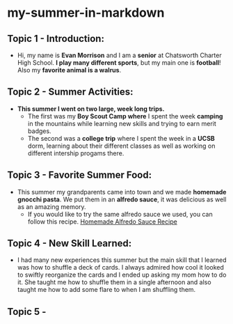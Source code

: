 # my-summer-in-markdown

## Topic 1 - Introduction:
- Hi, my name is **Evan Morrison** and I am a **senior** at Chatsworth Charter High School. **I play many different sports**, but my main one is **football**! Also my **favorite animal is a walrus**.

## Topic 2 - Summer Activities:
- **This summer I went on two large, week long trips.**
    - The first was my **Boy Scout Camp where** I spent the week **camping** in the mountains while learning new skills and trying to earn merit badges. 
    - The second was a **college trip** where I spent the week in a **UCSB** dorm, learning about their different classes as well as working on different intership progams there.

## Topic 3 - Favorite Summer Food:
- This summer my grandparents came into town and we made **homemade gnocchi pasta**. We put them in an **alfredo sauce**, it was delicious as well as an amazing memory. 
    - If you would like to try the same alfredo sauce we used, you can follow this recipe. 
    [Homemade Alfredo Sauce Recipe](https://thesaltymarshmallow.com/best-homemade-alfredo-sauce/)

## Topic 4 - New Skill Learned:
- I had many new experiences this summer but the main skill that I learned was how to shuffle a deck of cards. I always admired how cool it looked to swiftly reorganize the cards and I ended up asking my mom how to do it. She taught me how to shuffle them in a single afternoon and also taught me how to add some flare to when I am shuffling them.

## Topic 5 - 
